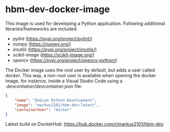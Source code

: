 # hbm-dev-docker-image
This image is used for developing a Python application. Following additional libraries/frameworks are included:  
- _pylint_ (https://pypi.org/project/pylint/)  
- _numpy_ (https://numpy.org/)  
- _imutils_ (https://pypi.org/project/imutils/)  
- _scikit-image_ (https://scikit-image.org/)  
- _opencv_ (https://pypi.org/project/opencv-python/)  

The Docker image uses the _root_ user by default, but adds a user called _docker_. This way, a non-root user is available when opening the docker image, for instance, inside a Visual Studio Code using a _.devcontainer/devcontainer.json_ file:
```json
{
	"name": "Debian Python Development",
	"image": "markus2101/hbm-dev:latest",
	"containerUser": "docker"
}
```  

Latest build on DockerHub: https://hub.docker.com/r/markus2101/hbm-dev
